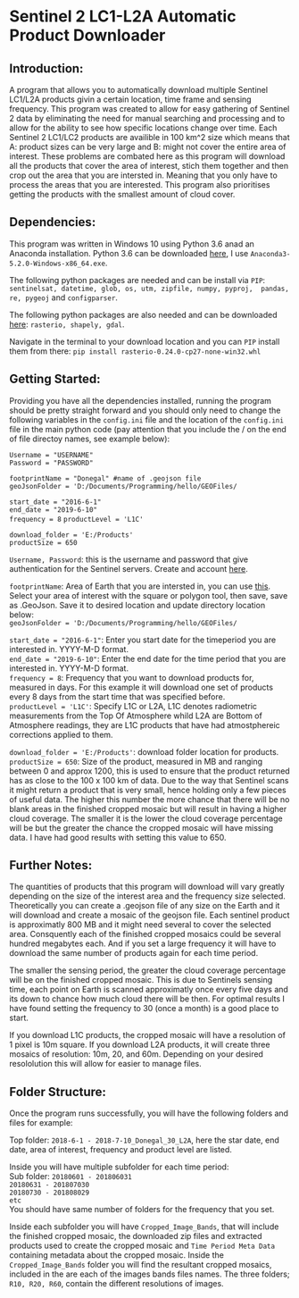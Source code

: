 # Sentinel 2 LC1-L2A Automatic Product Downloader

## Introduction:

A program that allows you to automatically download multiple Sentinel LC1/L2A products givin a certain location, time frame and sensing frequency. This program was created to allow for easy gathering of Sentinel 2 data by eliminating the need for manual searching and processing and to allow for the ability to see how specific locations change over time. Each Sentinel 2 LC1/LC2 products are availible in 100 km^2 size which means that A: product sizes can be very large and B: might not cover the entire area of interest. These problems are combated here as this program will download all the products that cover the area of interest, stich them together and then crop out the area that you are intersted in. Meaning that you only have to process the areas that you are interested. This program also prioritises getting the products with the smallest amount of cloud cover.   

## Dependencies:

This program was written in Windows 10 using Python 3.6 anad an Anaconda installation. Python 3.6 can be downloaded [here](https://repo.continuum.io/archive/), I use `Anaconda3-5.2.0-Windows-x86_64.exe`. 

The following python packages are needed and can be install via `PIP`: `sentinelsat, datetime, glob, os, utm, zipfile, numpy, pyproj,  pandas, re, pygeoj` and `configparser`.

The following python packages are also needed and can be downloaded [here](https://www.lfd.uci.edu/~gohlke/pythonlibs/): `rasterio, shapely, gdal`.

Navigate in the terminal to your download location and you can `PIP` install them from there:
 `pip install rasterio-0.24.0-cp27-none-win32.whl`

## Getting Started:

Providing you have all the dependencies installed, running the program should be pretty straight forward and you should only need to change the following variables in the `config.ini` file and the location of the `config.ini` file in the main python code (pay attention that you include the / on the end of file directoy names, see example below): 

`Username = "USERNAME"`    
`Password = "PASSWORD"`        

`footprintName = "Donegal" #name of .geojson file `   
`geoJsonFolder = 'D:/Documents/Programming/hello/GEOFiles/`     

`start_date = "2016-6-1"`    
`end_date = "2019-6-10"`     
`frequency = 8`
`productLevel = 'L1C'`

`download_folder = 'E:/Products'`        
`productSize = 650`    

`Username, Password`: this is the username and password that give authentication for the Sentinel servers. Create and account [here](https://scihub.copernicus.eu/dhus/#/self-registration). 

`footprintName`: Area of Earth that you are intersted in, you can use [this](http://geojson.io). Select your area of interest with the square or polygon tool, then save, save as .GeoJson. Save it to desired location and update directory location below:    
`geoJsonFolder = 'D:/Documents/Programming/hello/GEOFiles/`     

`start_date = "2016-6-1"`: Enter you start date for the timeperiod you are interested in. YYYY-M-D format.        
`end_date = "2019-6-10"`: Enter the end date for the time period that you are interested in. YYYY-M-D format.     
`frequency = 8`: Frequency that you want to download products for, measured in days. For this example it will download one set of products every 8 days from the start time that was specified before.     
`productLevel = 'L1C'`: Specify L1C or L2A, L1C denotes radiometric measurements from the Top Of Atmosphere whild L2A are Bottom of Atmosphere readings, they are L1C products that have had atmostphereic corrections applied to them.     

`download_folder = 'E:/Products'`: download folder location for products.            
`productSize = 650`: Size of the product, measured in MB and ranging between 0 and approx 1200, this is used to ensure that the product returned has as close to the 100 x 100 km of data. Due to the way that Sentinel scans it might return a product that is very small, hence holding only a few pieces of useful data. The higher this number the more chance that there will be no blank areas in the finished cropped mosaic but will result in having a higher cloud coverage. The smaller it is the lower the cloud coverage percentage will be but the greater the chance the cropped mosaic will have missing data. I have had good results with setting this value to 650.     

## Further Notes:

The quantities of products that this program will download will vary greatly depending on the size of the interest area and the frequency size selected. Theoretically you can create a .geojson file of any size on the Earth and it will download and create a mosaic of the geojson file. Each sentinel product is approximatly 800 MB and it might need several to cover the selected area. Consquently each of the finished cropped mosaics could be several hundred megabytes each. And if you set a large frequency it will have to download the same number of products again for each time period. 

The smaller the sensing period, the greater the cloud coverage percentage will be on the finished cropped mosaic. This is due to Sentinels sensing time, each point on Earth is scanned approximatly once every five days and its down to chance how much cloud there will be then. For optimal results I have found setting the frequency to 30 (once a month) is a good place to start. 

If you download L1C products, the cropped mosaic will have a resolution of 1 pixel is 10m square. If you download L2A products, it will create three mosaics of resolution: 10m, 20, and 60m. Depending on your desired resololution this will allow for easier to manage files. 

## Folder Structure: 

Once the program runs successfully, you will have the following folders and files for example:

Top folder: `2018-6-1 - 2018-7-10_Donegal_30_L2A`, here the star date, end date, area of interest, frequency and product level are listed. 

Inside you will have multiple subfolder for each time period:    
Sub folder: `20180601 - 201806031`    
            `20180631 - 201807030`    
            `20180730 - 201808029`     
            `etc`    
You should have same number of folders for the frequency that you set. 
            
Inside each subfolder you will have `Cropped_Image_Bands`, that will include the finished cropped mosaic, the downloaded zip files and extracted products used to create the cropped mosaic and `Time Period Meta Data` containing metadata about the cropped mosaic. Inside the `Cropped_Image_Bands` folder you will find the resultant cropped mosaics, included in the are each of the images bands files names. The three folders; `R10, R20, R60`, contain the different resolutions of images.     


